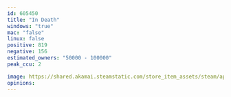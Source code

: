 ```yaml
---
id: 605450
title: "In Death"
windows: "true"
mac: "false"
linux: false
positive: 819
negative: 156
estimated_owners: "50000 - 100000"
peak_ccu: 2

image: https://shared.akamai.steamstatic.com/store_item_assets/steam/apps/605450/header.jpg?t=1715907411
opinions:
---
```

